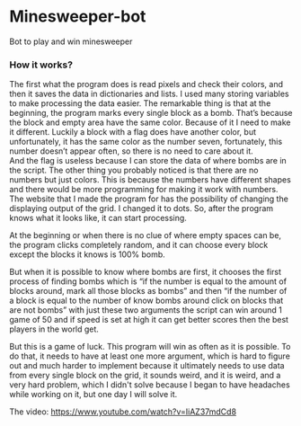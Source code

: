 # Minesweeper-bot

Bot to play and win minesweeper

### How it works? 

The first what the program does is read pixels and check their colors, and then it saves the data in dictionaries and lists. I used many storing variables to make processing the data easier. The remarkable thing is that at the beginning, the program marks every single block as a bomb. That’s because the block and empty area have the same color. Because of it I need to make it different. Luckily a block with a flag does have another color, but unfortunately, it has the same color as the number seven, fortunately, this number doesn’t appear often, so there is no need to care about it.  
And the flag is useless because I can store the data of where bombs are in the script. 
The other thing you probably noticed is that there are no numbers but just colors. This is because the numbers have different shapes and there would be more programming for making it work with numbers. The website that I made the program for has the possibility of changing the displaying output of the grid. I changed it to dots. 
So, after the program knows what it looks like, it can start processing. 

At the beginning or when there is no clue of where empty spaces can be, the program clicks completely random, and it can choose every block except the blocks it knows is 100% bomb. 

But when it is possible to know where bombs are first, it chooses the first process of finding bombs which is “if the number is equal to the amount of blocks around, mark all those blocks as bombs” and then “if the number of a block is equal to the number of know bombs around click on blocks that are not bombs” with just these two arguments the script can win around 1 game of 50 and if speed is set at high it can get better scores then the best players in the world get.

But this is a game of luck. This program will win as often as it is possible. To do that, it needs to have at least one more argument, which is hard to figure out and much harder to implement because it ultimately needs to use data from every single block on the grid, it sounds weird, and it is weird, and a very hard problem, which I didn't solve because I began to have headaches while working on it, but one day I will solve it.

The video: https://www.youtube.com/watch?v=IiAZ37mdCd8
